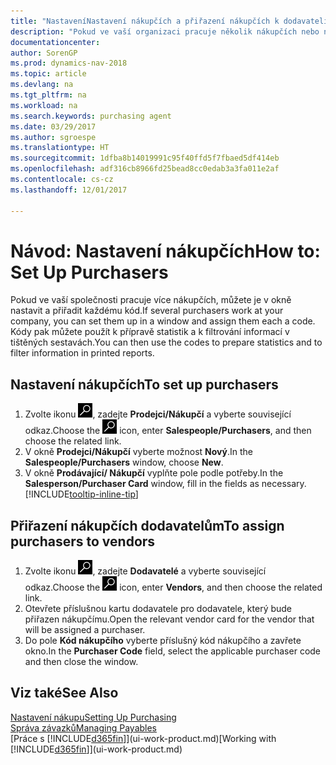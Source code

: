 ```yaml
---
title: "NastaveníNastavení nákupčích a přiřazení nákupčích k dodavateli"
description: "Pokud ve vaší organizaci pracuje několik nákupčích nebo nákupních agentů, můžete je uspořádat pro statistické analýzy."
documentationcenter: 
author: SorenGP
ms.prod: dynamics-nav-2018
ms.topic: article
ms.devlang: na
ms.tgt_pltfrm: na
ms.workload: na
ms.search.keywords: purchasing agent
ms.date: 03/29/2017
ms.author: sgroespe
ms.translationtype: HT
ms.sourcegitcommit: 1dfba8b14019991c95f40ffd5f7fbaed5df414eb
ms.openlocfilehash: adf316cb8966fd25bead8cc0edab3a3fa011e2af
ms.contentlocale: cs-cz
ms.lasthandoff: 12/01/2017

---
```

# <a name="how-to-set-up-purchasers"></a><span data-ttu-id="3b930-103">Návod: Nastavení nákupčích</span><span class="sxs-lookup"><span data-stu-id="3b930-103">How to: Set Up Purchasers</span></span>
<span data-ttu-id="3b930-104">Pokud ve vaší společnosti pracuje více nákupčích, můžete je v okně nastavit a přiřadit každému kód.</span><span class="sxs-lookup"><span data-stu-id="3b930-104">If several purchasers work at your company, you can set them up in a window and assign them each a code.</span></span> <span data-ttu-id="3b930-105">Kódy pak můžete použít k přípravě statistik a k filtrování informací v tištěných sestavách.</span><span class="sxs-lookup"><span data-stu-id="3b930-105">You can then use the codes to prepare statistics and to filter information in printed reports.</span></span>

## <a name="to-set-up-purchasers"></a><span data-ttu-id="3b930-106">Nastavení nákupčích</span><span class="sxs-lookup"><span data-stu-id="3b930-106">To set up purchasers</span></span>
1. <span data-ttu-id="3b930-107">Zvolte ikonu ![Vyhledat stránku nebo sestavu](media/ui-search/search_small.png "Ikona Vyhledat stránku nebo sestavu"), zadejte **Prodejci/Nákupčí** a vyberte související odkaz.</span><span class="sxs-lookup"><span data-stu-id="3b930-107">Choose the ![Search for Page or Report](media/ui-search/search_small.png "Search for Page or Report icon") icon, enter **Salespeople/Purchasers**, and then choose the related link.</span></span>
2. <span data-ttu-id="3b930-108">V okně **Prodejci/Nákupčí** vyberte možnost **Nový**.</span><span class="sxs-lookup"><span data-stu-id="3b930-108">In the **Salespeople/Purchasers** window, choose **New**.</span></span>
3. <span data-ttu-id="3b930-109">V okně **Prodávající/ Nákupčí** vyplňte pole podle potřeby.</span><span class="sxs-lookup"><span data-stu-id="3b930-109">In the **Salesperson/Purchaser Card** window, fill in the fields as necessary.</span></span> [!INCLUDE[tooltip-inline-tip](includes/tooltip-inline-tip_md.md)]

## <a name="to-assign-purchasers-to-vendors"></a><span data-ttu-id="3b930-110">Přiřazení nákupčích dodavatelům</span><span class="sxs-lookup"><span data-stu-id="3b930-110">To assign purchasers to vendors</span></span>
1. <span data-ttu-id="3b930-111">Zvolte ikonu ![Vyhledat stránku nebo sestavu](media/ui-search/search_small.png "Ikona Vyhledat stránku nebo sestavu"), zadejte **Dodavatelé** a vyberte související odkaz.</span><span class="sxs-lookup"><span data-stu-id="3b930-111">Choose the ![Search for Page or Report](media/ui-search/search_small.png "Search for Page or Report icon") icon, enter **Vendors**, and then choose the related link.</span></span>
2. <span data-ttu-id="3b930-112">Otevřete příslušnou kartu dodavatele pro dodavatele, který bude přiřazen nákupčímu.</span><span class="sxs-lookup"><span data-stu-id="3b930-112">Open the relevant vendor card for the vendor that will be assigned a purchaser.</span></span>
3. <span data-ttu-id="3b930-113">Do pole **Kód nákupčího** vyberte příslušný kód nákupčího a zavřete okno.</span><span class="sxs-lookup"><span data-stu-id="3b930-113">In the **Purchaser Code** field, select the applicable purchaser code and then close the window.</span></span>

## <a name="see-also"></a><span data-ttu-id="3b930-114">Viz také</span><span class="sxs-lookup"><span data-stu-id="3b930-114">See Also</span></span>
[<span data-ttu-id="3b930-115">Nastavení nákupu</span><span class="sxs-lookup"><span data-stu-id="3b930-115">Setting Up Purchasing</span></span>](purchasing-setup-purchasing.md)  
[<span data-ttu-id="3b930-116">Správa závazků</span><span class="sxs-lookup"><span data-stu-id="3b930-116">Managing Payables</span></span>](payables-manage-payables.md)  
<span data-ttu-id="3b930-117">[Práce s [!INCLUDE[d365fin](includes/d365fin_md.md)]](ui-work-product.md)</span><span class="sxs-lookup"><span data-stu-id="3b930-117">[Working with [!INCLUDE[d365fin](includes/d365fin_md.md)]](ui-work-product.md)</span></span>

